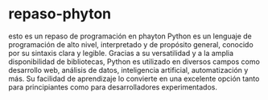 # repaso-phyton
esto es un repaso de programación en phayton
Python es un lenguaje de programación de alto nivel, interpretado y de propósito general, conocido por su sintaxis clara y legible. Gracias a su versatilidad y a la amplia disponibilidad de bibliotecas, Python es utilizado en diversos campos como desarrollo web, análisis de datos, inteligencia artificial, automatización y más. Su facilidad de aprendizaje lo convierte en una excelente opción tanto para principiantes como para desarrolladores experimentados.
